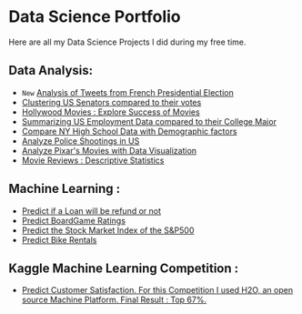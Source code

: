# Data Science Portfolio

Here are all my Data Science Projects I did during my free time.

## Data Analysis:

- `New` [Analysis of Tweets from French Presidential Election ](https://github.com/PierreCom/Data-Science-Portfolio/blob/master/Tweets_Presidential_Election.ipynb)
- [Clustering US Senators compared to their votes ](https://github.com/PierreCom/Data-Science-Portfolio/blob/master/Clustering_US_Senators.ipynb)
- [Hollywood Movies : Explore Success of Movies ](https://github.com/PierreCom/Data-Science-Portfolio/blob/master/Hollywood_Movies_Data_Visualization.ipynb)
- [Summarizing US Employment Data compared to their College Major ](https://github.com/PierreCom/Data-Science-Portfolio/blob/master/Summarizing_Data.ipynb)
- [Compare NY High School Data with Demographic factors ](https://github.com/PierreCom/Data-Science-Portfolio/blob/master/Analyzing_NYC_High_School_Data.ipynb)
- [Analyze Police Shootings in US ](https://github.com/PierreCom/Data-Science-Portfolio/blob/master/US_Police_Killings.ipynb)
- [Analyze Pixar's Movies with Data Visualization ](https://github.com/PierreCom/Data-Science-Portfolio/blob/master/Analyze_Pixar_Movies.ipynb)
- [Movie Reviews : Descriptive Statistics ](https://github.com/PierreCom/Data-Science-Portfolio/blob/master/Analyzing_Movie_Reviews.ipynb)

## Machine Learning :

- [Predict if a Loan will be refund or not ](https://github.com/PierreCom/Data-Science-Portfolio/blob/master/Lending_Club_Loans.ipynb)
- [Predict BoardGame Ratings ](https://github.com/PierreCom/Data-Science-Portfolio/blob/master/BoardGame_Rating_Prediction.ipynb)
- [Predict the Stock Market Index of the S&P500 ](https://github.com/PierreCom/Data-Science-Portfolio/blob/master/Predict_S&P500.ipynb)
- [Predict Bike Rentals ](https://github.com/PierreCom/Data-Science-Portfolio/blob/master/Predicting_Bike_Rentals.ipynb)

## Kaggle Machine Learning Competition :

- [Predict Customer Satisfaction. For this Competition I used H2O, an open source Machine Platform. Final Result : Top 67%. ](https://github.com/PierreCom/Data-Science-Portfolio/blob/master/Kaggle-Santander_Customer_Satisfaction.ipynb)
